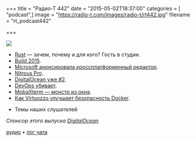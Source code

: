 +++
title = "Радио-Т 442"
date = "2015-05-02T18:37:00"
categories = [ "podcast",]
image = "https://radio-t.com/images/radio-t/rt442.jpg"
filename = "rt_podcast442"

+++

![](https://radio-t.com/images/radio-t/rt442.jpg)

* [Rust](http://www.rust-lang.org) — зачем, почему и для кого? Гость в студии.
* [Build 2015](http://habrahabr.ru/company/microsoft/blog/257029/).
* [Microsoft анонсировала кроссплатформенный редактор](http://habrahabr.ru/post/257011/).
* [Nitrous Pro](https://pro.nitrous.io/).
* [DigitalOcean уже #2](http://news.netcraft.com/archives/2015/05/01/digitalocean-becomes-the-second-largest-hosting-company-in-the-world.html).
* [DevOps убивает](http://jeffknupp.com/blog/2014/04/15/how-devops-is-killing-the-developer/).
* [MobaXterm — монстр из окна](http://www.kitploit.com/2015/04/mobaxterm-terminal-for-windows-with-x11.html).
* [Как Virtuozzo улучшает безопасность Docker](http://habrahabr.ru/company/parallels/blog/256961/).
- Темы наших слушателей

_Спонсор этого выпуска [DigitalOcean](https://do.co/radiot)_

[аудио](https://cdn.radio-t.com/rt_podcast442.mp3) • [лог чата](http://chat.radio-t.com/logs/radio-t-442.html)
<audio src="https://cdn.radio-t.com/rt_podcast442.mp3" preload="none"></audio>
